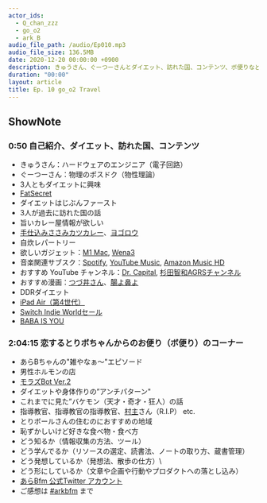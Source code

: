```yaml
---
actor_ids:
  - Q_chan_zzz
  - go_o2
  - ark_B
audio_file_path: /audio/Ep010.mp3
audio_file_size: 136.5MB
date: 2020-12-20 00:00:00 +0900
description: きゅうさん、ぐーつーさんとダイエット、訪れた国、コンテンツ、ボ便りなどについて話しました。
duration: "00:00"
layout: article
title: Ep. 10 go_o2 Travel
---
```


## ShowNote 

### 0:50 自己紹介、ダイエット、訪れた国、コンテンツ

* きゅうさん：ハードウェアのエンジニア（電子回路）
* ぐーつーさん：物理のポスドク（物性理論）
* 3人ともダイエットに興味
* [FatSecret](https://www.fatsecret.jp/)
* ダイエットはじぶんファースト
* 3人が過去に訪れた国の話
* 旨いカレー屋情報が欲しい
* [手仕込みささみカツカレー](https://www.ichibanya.co.jp/menu/detail.html?id=802)、[ヨゴロウ](https://tabelog.com/tokyo/A1306/A130601/13076645/)
* 自炊レパートリー
* 欲しいガジェット：[M1 Mac](https://www.apple.com/jp/mac/m1/), [Wena3](https://www.sony.jp/smartwatch/products/wena3_metal/)
* 音楽関連サブスク：[Spotify](https://www.spotify.com/jp/), [YouTube Music](https://music.youtube.com/), [Amazon Music HD](https://www.amazon.co.jp/music/unlimited/hd)
* おすすめ YouTube チャンネル：[Dr. Capital](https://www.youtube.com/channel/UCoUFbEnb5yWgjeEXAr_Y9qg), [杉田智和AGRSチャンネル](https://www.youtube.com/channel/UCbPVSXP89cDlsiMf0jet1zQ)
* おすすめ漫画：[つづ井さん](https://crea.bunshun.jp/articles/-/22579)、[腸よ鼻よ](https://ganma.jp/chohana)
* DDRダイエット
* [iPad Air（第4世代）](https://www.apple.com/jp/ipad-air/)
* [Switch Indie Worldセール](https://topics.nintendo.co.jp/article/3f27e291-0a12-4b89-a70a-3215dcef633d)
* [BABA IS YOU](https://store.steampowered.com/app/736260/Baba_Is_You/?l=japanese)


### 2:04:15 恋するとりボちゃんからのお便り（ボ便り）のコーナー

* あらBちゃんの"雑やなぁ〜"エピソード
* 男性ホルモンの店
* [モラズBot Ver.2](https://twitter.com/morazu2_bot)
* ダイエットや身体作りの”アンチパターン"
* これまでに見た”バケモン（天才・奇才・狂人）の話
* 指導教官、指導教官の指導教官、[村主](http://jun-makino.sakura.ne.jp/articles/future_sc/note139.html)さん（R.I.P） etc.
* とりボールさんの住むのにおすすめの地域
* 恥ずかしいけど好きな食べ物・食べ方
* どう知るか（情報収集の方法、ツール）
* どう学んでるか（リソースの選定、読書法、ノートの取り方、蔵書管理）
* どう発想しているか（発想法、散歩の仕方）\
* どう形にしているか（文章や企画や行動やプロダクトへの落とし込み）
* [あらBfm 公式Twitter アカウント](https://twitter.com/arkbfm)
* ご感想は [#arkbfm](https://paper.dropbox.com/?q=%23arkbfm) まで

